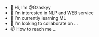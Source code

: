 - 👋 Hi, I’m @Gzaskyy
- 👀 I’m interested in NLP and WEB service
- 🌱 I’m currently learning ML
- 💞️ I’m looking to collaborate on ...
- 📫 How to reach me ...

<!---
Gzaskyy/Gzaskyy is a ✨ special ✨ repository because its `README.md` (this file) appears on your GitHub profile.
You can click the Preview link to take a look at your changes.
--->

